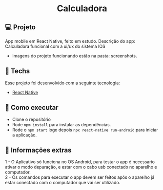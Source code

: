 <h1 align="center">Calculadora</h1>


## 💻 Projeto

App mobile em React Native, feito em estudo. 
Descrição do app: Calculadora funcional com a ui/ux do sistema IOS

- Imagens do projeto funcionando estão na pasta: screenshots.


## 🔨 Techs

Esse projeto foi desenvolvido com a seguinte tecnologia:

- [React Native](https://reactnative.dev/docs/getting-started)


## 🚀 Como executar

- Clone o repositório
- Rode `npm install` para instalar as dependências.
- Rode o `npm start`  logo depois `npx react-native run-android` para iniciar a aplicação.


## 📃 Informações extras
1 - O Aplicativo só funciona no OS Android, para testar o app é necessario ativar o modo depuração, e estar com o cabo usb conectado no aparelho e computador.
<br>
2 - Os comandos para executar o app devem ser feitos após o aparelho já estar conectado com o computador que vai ser utilizado.





